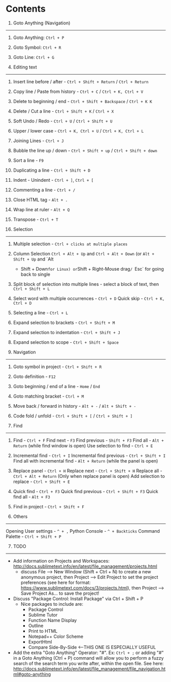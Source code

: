 Contents
=========

1. Goto Anything (Navigation)
------------------------------

1. Goto Anything: `Ctrl + P`
2. Goto Symbol: `Ctrl + R`
3. Goto Line: `Ctrl + G`


2. Editing text
----------------

1.  Insert line before / after - `Ctrl + Shift + Return` / `Ctrl + Return`
2.  Copy line / Paste from history - `Ctrl + C` / `Ctrl + K, Ctrl + V`
3.  Delete to beginning / end - `Ctrl + Shift + Backspace` / `Ctrl + K K`
4.  Delete / Cut a line - `Ctrl + Shift + K` / `Ctrl + X`
5.  Soft Undo / Redo - `Ctrl + U` / `Ctrl + Shift + U`
6.  Upper / lower case - `Ctrl + K, Ctrl + U` / `Ctrl + K, Ctrl + L`
7.  Joining Lines - `Ctrl + J`
8.  Bubble the line up / down - `Ctrl + Shift + up` / `Ctrl + Shift + down`
9.  Sort a line - `F9`
10. Duplicating a line - `Ctrl + Shift + D`
11. Indent - Unindent - `Ctrl + ]`, `Ctrl + [`
12. Commenting a line - `Ctrl + /`
13. Close HTML tag - `Alt + .`
14. Wrap line at ruler - `Alt + Q`
15. Transpose - `Ctrl + T`


3. Selection
-------------

1.  Multiple selection - `Ctrl + clicks at multiple places`
2.  Column Selection
    `Ctrl + Alt + Up` and `Ctrl + Alt + Down` (or `Alt + Shift + Up` and `Alt
     + Shift + Down` for Linux) or `Shift + Right-Mouse drag`/ `Esc` for going back to single
3.  Split block of selection into multiple lines - select a block of text, 
    then `Ctrl + Shift + L`
4.  Select word with multiple occurrences - `Ctrl + D`
    Quick skip - `Ctrl + K, Ctrl + D`
5.  Selecting a line - `Ctrl + L`
6.  Expand selection to brackets - `Ctrl + Shift + M`
7.  Expand selection to indentation - `Ctrl + Shift + J`
8.  Expand selection to scope - `Ctrl + Shift + Space`


4. Navigation
--------------

1.  Goto symbol in project - `Ctrl + Shift + R`
2.  Goto definition - `F12`
3.  Goto beginning / end of a line - `Home` / `End`
4.  Goto matching bracket - `Ctrl + M`
5.  Move back / forward in history - `Alt + -` / `Alt + Shift + -`
6.  Code fold / unfold - `Ctrl + Shift + [` / `Ctrl + Shift + ]`


5. Find
--------

1.  Find - `Ctrl + F`
    Find next - `F3`
    Find previous - `Shift + F3`
    Find all - `Alt + Return` (while find window is open)
    Use selection to find - `Ctrl + E`
2.  Incremental find - `Ctrl + I`
    Incremental find previous - `Ctrl + Shift + I`
    Find all with incremental find - `Alt + Return` (while the panel is open)
3.  Replace panel - `Ctrl + H`
    Replace next - `Ctrl + Shift + H`
    Replace all - `Ctrl + Alt + Return` (Only when replace panel is open)
    Add selection to replace - `Ctrl + Shift + E`
4.  Quick find - `Ctrl + F3`
    Quick find previous - `Ctrl + Shift + F3`
    Quick find all - `Alt + F3`
5.  Find in project - `Ctrl + Shift + F`


6. Others
----------

Opening User settings - `^ + ,`
Python Console - `^ + Backticks`
Command Palette - `Ctrl + Shift + P`


7. TODO
-------

 - Add information on Projects and Workspaces: http://docs.sublimetext.info/en/latest/file_management/projects.html
   - discuss File --> New Window (Shift + Ctrl + N) to create a new anonymous project, then Project --> Edit Project to set the project preferences (see here for format: https://www.sublimetext.com/docs/3/projects.html), then Project --> Save Project As... to save the project!
 - Discuss "Package Control: Install Package" via Ctrl + Shift + P
   - Nice packages to include are: 
     - Package Control
     - Sublime Tutor
     - Function Name Display
     - Outline
     - Print to HTML
     - Notepad++ Color Scheme
     - ExportHtml
     - Compare Side-By-Side <--THIS ONE IS ESPECIALLY USEFUL
 - Add the extra "Goto Anything" Operator: "#". Ex: `Ctrl + ;` or adding "#" in a Goto Anything (Ctrl + P) command will allow you to perform a fuzzy search of the search term you write after, within the open file. See here: http://docs.sublimetext.info/en/latest/file_management/file_navigation.html#goto-anything


